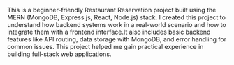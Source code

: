 This is a beginner-friendly Restaurant Reservation project built using the MERN (MongoDB, Express.js, React, Node.js) stack. I created this project to understand how backend systems work in a real-world scenario and how to integrate them with a frontend interface.It also includes basic backend features like API routing, data storage with MongoDB, and error handling for common issues. This project helped me gain practical experience in building full-stack web applications.
